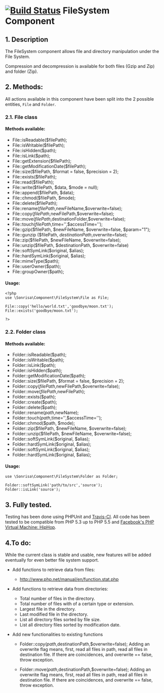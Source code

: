 # [![Build Status](https://travis-ci.org/sonrisa/filesystem-component.png?branch=master)](https://travis-ci.org/sonrisa/filesystem-component) FileSystem Component

## 1. Description
The FileSystem component allows file and directory manipulation under the File System.

Compression and decompression is available for both files (Gzip and Zip) and folder (Zip).

## 2. Methods:
All actions available in this component have been split into the 2 possible entities, `File` and `Folder`.

### 2.1. File class

#### Methods available:
- File::isReadable($filePath);
- File::isWritable($filePath);
- File::isHidden($path);
- File::isLink($path);
- File::getExtension($filePath);
- File::getModificationDate($filePath);
- File::size($filePath, $format = false, $precision = 2);
- File::exists($filePath);
- File::read($filePath);
- File::write($filePath, $data, $mode = null);
- File::append($filePath, $data);
- File::chmod($filePath, $mode);
- File::delete($filePath);
- File::rename($filePath,$newFileName,$overwrite=false);
- File::copy($filePath,$newFilePath,$overwrite=false);
- File::move($filePath,$destinationFolder,$overwrite=false);
- File::touch($filePath,$time='',$accessTime='');
- File::gzip($filePath, $newFileName, $overwrite=false, $param="1");
- File::gunzip ($filePath, $destinationPath,$overwrite=false);
- File::zip($filePath, $newFileName, $overwrite=false);
- File::unzip($filePath, $destinationPath, $overwrite=false)
- File::softSymLink($original, $alias);
- File::hardSymLink($original, $alias);
- File::mimeType($path);
- File::userOwner($path);
- File::groupOwner($path);


#### Usage:
```
<?php
use \Sonrisa\Component\FileSystem\File as File;

File::copy('hello/world.txt','goodbye/moon.txt');
File::exists('goodbye/moon.txt');

?>
```

### 2.2. Folder class
#### Methods available:
- Folder::isReadable($path);
- Folder::isWritable($path);
- Folder::isLink($path);
- Folder::isHidden($path);
- Folder::getModificationDate($path);
- Folder::size($filePath, $format = false, $precision = 2);
- Folder::copy($filePath,$newFilePath,$overwrite=false);
- Folder::move($filePath,$newFilePath);
- Folder::exists($path);
- Folder::create($path);
- Folder::delete($path);
- Folder::rename($path,$newName);
- Folder::touch($path,$time='',$accessTime='');
- Folder::chmod($path, $mode);
- Folder::zip($filePath, $newFileName, $overwrite=false);
- Folder::unzip($filePath, $newFileName, $overwrite=false);
- Folder::softSymLink($original, $alias);
- Folder::hardSymLink($original, $alias);
- Folder::softSymLink($original, $alias);
- Folder::hardSymLink($original, $alias);

#### Usage:
```
use \Sonrisa\Component\FileSystem\Folder as Folder;

Folder::softSymLink('path/to/src','source');
Folder::isLink('source');
```


## 3. Fully tested.
Testing has been done using PHPUnit and [Travis-CI](https://travis-ci.org). All code has been tested to be compatible from PHP 5.3 up to PHP 5.5 and [Facebook's PHP Virtual Machine: HipHop](http://hiphop-php.com).


## 4.To do:
While the current class is stable and usable, new features will be added eventually for even better file system support.

- Add functions to retrieve data from files:
    - http://www.php.net/manual/en/function.stat.php

- Add functions to retrieve data from directories:
    - Total number of files in the directory.
    - Total number of files with of a certain type or extension.
    - Largest file in the directory.
    - Last modified file in the directory.   
    - List all directory files sorted by file size.
    - List all directory files sorted by modification date.    

- Add new functionalities to existing functions

    - Folder::copy($path,$destinationPath,$overwrite=false); 
        Adding an overwrite flag means, first, read all files in path, read all files in destination file. If there are coincidences, and overwrite == false, throw exception.

    -  Folder::move($path,$destinationPath,$overwrite=false); 
        Adding an overwrite flag means, first, read all files in path, read all files in destination file. If there are coincidences, and overwrite == false, throw exception.